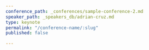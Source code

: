 ```yaml
---
conference_path: _conferences/sample-conference-2.md
speaker_path: _speakers_db/adrian-cruz.md
type: keynote
permalink: "/conference-name/:slug"
published: false

---
```

